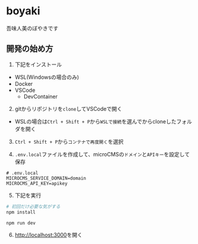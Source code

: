 # boyaki
吾味人美のぼやきです

## 開発の始め方

1. 下記をインストール
  * WSL(Windowsの場合のみ) 
  * Docker
  * VSCode
    * DevContainer

2. gitからリポジトリを`clone`してVSCodeで開く
  * WSLの場合は`Ctrl + Shift + P`から`WSLで接続`を選んでからcloneしたフォルダを開く

3. `Ctrl + Shift + P`から`コンテナで再度開く`を選択

4. `.env.local`ファイルを作成して、microCMSの`ドメイン`と`APIキー`を設定して保存
```
# .env.local
MICROCMS_SERVICE_DOMAIN=domain
MICROCMS_API_KEY=apikey
```

5. 下記を実行
```bash
# 初回だけ必要な気がする
npm install

npm run dev
```

6. [http://localhost:3000](http://localhost:3000)を開く
